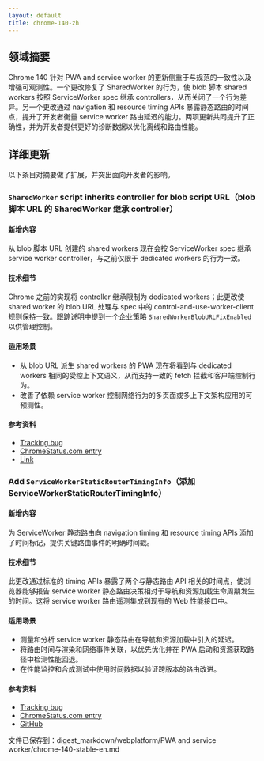 ```yaml
---
layout: default
title: chrome-140-zh
---
```


## 领域摘要

Chrome 140 针对 PWA and service worker 的更新侧重于与规范的一致性以及增强可观测性。一个更改修复了 SharedWorker 的行为，使 blob 脚本 shared workers 按照 ServiceWorker spec 继承 controllers，从而关闭了一个行为差异。另一个更改通过 navigation 和 resource timing APIs 暴露静态路由的时间点，提升了开发者衡量 service worker 路由延迟的能力。两项更新共同提升了正确性，并为开发者提供更好的诊断数据以优化离线和路由性能。

## 详细更新

以下条目对摘要做了扩展，并突出面向开发者的影响。

### `SharedWorker` script inherits controller for blob script URL（blob 脚本 URL 的 SharedWorker 继承 controller）

#### 新增内容
从 blob 脚本 URL 创建的 shared workers 现在会按 ServiceWorker spec 继承 service worker controller，与之前仅限于 dedicated workers 的行为一致。

#### 技术细节
Chrome 之前的实现将 controller 继承限制为 dedicated workers；此更改使 shared worker 的 blob URL 处理与 spec 中的 control-and-use-worker-client 规则保持一致。跟踪说明中提到一个企业策略 `SharedWorkerBlobURLFixEnabled` 以供管理控制。

#### 适用场景
- 从 blob URL 派生 shared workers 的 PWA 现在将看到与 dedicated workers 相同的受控上下文语义，从而支持一致的 fetch 拦截和客户端控制行为。
- 改善了依赖 service worker 控制网络行为的多页面或多上下文架构应用的可预测性。

#### 参考资料
- [Tracking bug](https://issues.chromium.org/issues/324939068)
- [ChromeStatus.com entry](https://chromestatus.com/feature/5137897664806912)
- [Link](https://w3c.github.io/ServiceWorker/#control-and-use-worker-client)

### Add `ServiceWorkerStaticRouterTimingInfo`（添加 ServiceWorkerStaticRouterTimingInfo）

#### 新增内容
为 ServiceWorker 静态路由向 navigation timing 和 resource timing APIs 添加了时间标记，提供关键路由事件的明确时间戳。

#### 技术细节
此更改通过标准的 timing APIs 暴露了两个与静态路由 API 相关的时间点，使浏览器能够报告 service worker 静态路由决策相对于导航和资源加载生命周期发生的时间。这将 service worker 路由遥测集成到现有的 Web 性能接口中。

#### 适用场景
- 测量和分析 service worker 静态路由在导航和资源加载中引入的延迟。
- 将路由时间与渲染和网络事件关联，以优先优化并在 PWA 启动和资源获取路径中检测性能回退。
- 在性能监控和合成测试中使用时间数据以验证跨版本的路由改进。

#### 参考资料
- [Tracking bug](https://issues.chromium.org/issues/41496865)
- [ChromeStatus.com entry](https://chromestatus.com/feature/6309742380318720)
- [GitHub](https://github.com/w3c/ServiceWorker)

文件已保存到：digest_markdown/webplatform/PWA and service worker/chrome-140-stable-en.md
